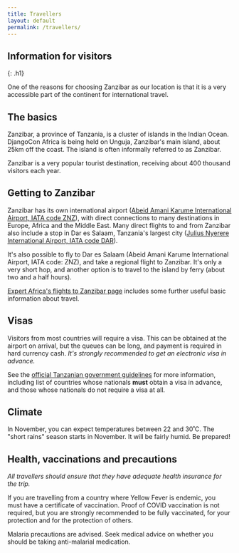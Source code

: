 ```yaml
---
title: Travellers
layout: default
permalink: /travellers/
---
```


## Information for visitors
{: .h1}

One of the reasons for choosing Zanzibar as our location is that it is a very accessible part of the continent for international travel.

## The basics
Zanzibar, a province of Tanzania, is a cluster of islands in the Indian Ocean. DjangoCon Africa is being held on Unguja, Zanzibar's main island, about 25km off the coast. The island is often informally referred to as Zanzibar.

Zanzibar is a very popular tourist destination, receiving about 400 thousand visitors each year.


## Getting to Zanzibar

Zanzibar has its own international airport ([Abeid Amani Karume International Airport, IATA code ZNZ](https://en.wikipedia.org/wiki/Abeid_Amani_Karume_International_Airport)), with direct connections to many destinations in Europe, Africa and the Middle East. Many direct flights to and from Zanzibar also include a stop in Dar es Salaam, Tanzania's largest city ([Julius Nyerere International Airport, IATA code DAR](https://en.wikipedia.org/wiki/Abeid_Amani_Karume_International_Airport)).

It's also possible to fly to Dar es Salaam (Abeid Amani Karume International Airport, IATA code: ZNZ), and take a regional flight to Zanzibar. It's only a very short hop, and another option is to travel to the island by ferry (about two and a half hours).

[Expert Africa's flights to Zanzibar page](https://www.expertafrica.com/zanzibar/info/flights-to-zanzibar) includes some further useful basic information about travel.


## Visas

Visitors from most countries will require a visa. This can be obtained at the airport on arrival, but the queues can be long, and payment is required in hard currency cash. *It's strongly recommended to get an electronic visa in advance.*

See the [official Tanzanian government guidelines](https://visa.immigration.go.tz/guidelines) for more information, including list of countries whose nationals **must** obtain a visa in advance, and those whose nationals do not require a visa at all.


## Climate

In November, you can expect temperatures between 22 and 30˚C. The "short rains" season starts in November. It will be fairly humid. Be prepared!


## Health, vaccinations and precautions

*All travellers should ensure that they have adequate health insurance for the trip.*

If you are travelling from a country where Yellow Fever is endemic, you must have a certificate of vaccination. Proof of COVID vaccination is not required, but you are strongly recommended to be fully vaccinated, for your protection and for the protection of others.

Malaria precautions are advised. Seek medical advice on whether you should be taking anti-malarial medication.
